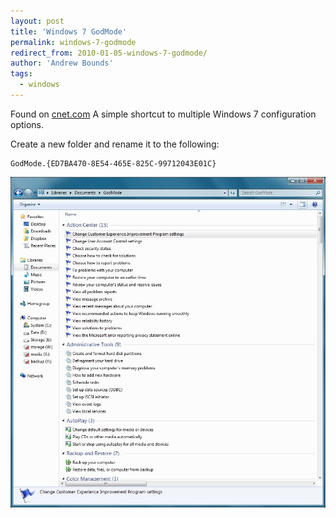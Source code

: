 ```yaml
---
layout: post
title: 'Windows 7 GodMode'
permalink: windows-7-godmode
redirect_from: 2010-01-05-windows-7-godmode/
author: 'Andrew Bounds'
tags:
  - windows
---
```


Found on
[cnet.com](http://news.cnet.com/8301-13860_3-10423985-56.html?tag=mncol)
A simple shortcut to multiple Windows 7 configuration options.

Create a new folder and rename it to the following:

    GodMode.{ED7BA470-8E54-465E-825C-99712043E01C}

![godmode](/assets/img/godmode.png)
